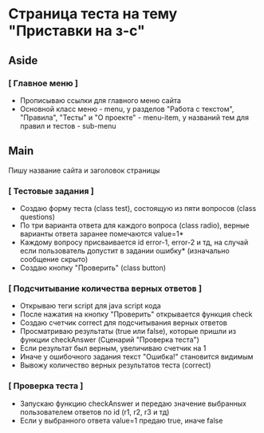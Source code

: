 # Страница теста на тему "Приставки на з-с"

## Aside

### **[ Главное меню ]**
* Прописываю ссылки для главного меню сайта
* Основной класс меню - menu, у разделов "Работа с текстом", "Правила", "Тесты" и "О проекте" - menu-item, у названий тем для правил и тестов - sub-menu

## Main
Пишу название сайта и заголовок страницы
### **[ Тестовые задания ]**
* Создаю форму теста (class test), состоящую из пяти вопросов (class questions)
* По три варианта ответа для каждого вопроса (class radio), верные варианты ответа заранее помечаются value=1* 
* Каждому вопросу присваивается id error-1, error-2 и тд, на случай если пользователь допустит в задании ошибку*  (изначально сообщение скрыто)
* Создаю кнопку "Проверить" (class button)

### **[ Подсчитывание количества верных ответов ]**
* Открываю теги script для java script кода
* После нажатия на кнопку "Проверить" открывается функция check
* Создаю счетчик correct для подсчитывания верных ответов
* Просматриваю результаты (true или false), которые пришли из функции checkAnswer (Сценарий "Проверка теста")
* Если результат был верным, увеличиваю счетчик на 1
* Иначе у ошибочного задания текст "Ошибка!" становится видимым
* Вывожу количество верных результатов теста (correct)

### **[ Проверка теста ]**
* Запускаю функцию checkAnswer и передаю значение выбранных пользователем ответов по id (r1, r2, r3 и тд)
* Если у выбранного ответа value=1 предаю true, иначе false 







